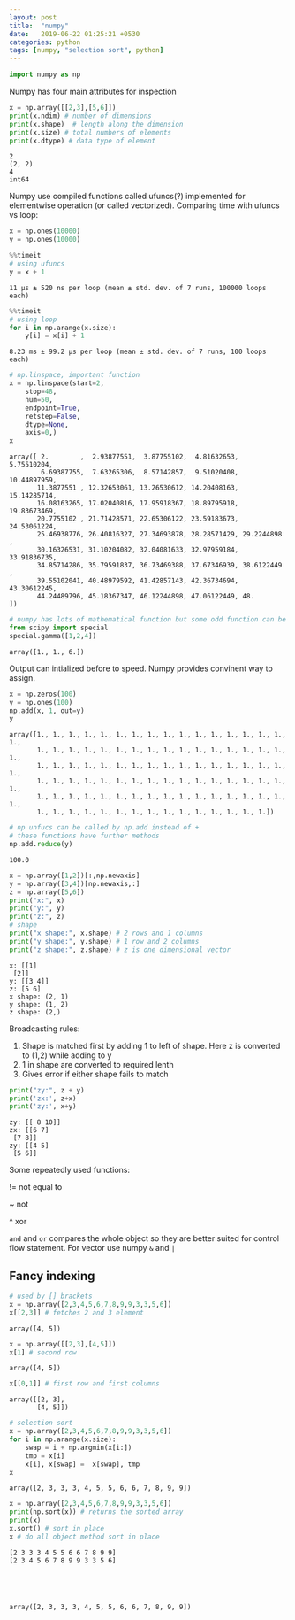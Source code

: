 ```yaml
---
layout: post
title:  "numpy"
date:   2019-06-22 01:25:21 +0530
categories: python
tags: [numpy, "selection sort", python]
---
```



```python
import numpy as np
```

Numpy has four main attributes for inspection


```python
x = np.array([[2,3],[5,6]])
print(x.ndim) # number of dimensions
print(x.shape)  # length along the dimension
print(x.size) # total numbers of elements
print(x.dtype) # data type of element
```

    2
    (2, 2)
    4
    int64


Numpy use compiled functions called ufuncs(?) implemented for elementwise operation (or called vectorized). Comparing time with ufuncs vs loop:


```python
x = np.ones(10000)
y = np.ones(10000)
```


```python
%%timeit
# using ufuncs
y = x + 1
```

    11 µs ± 520 ns per loop (mean ± std. dev. of 7 runs, 100000 loops each)



```python
%%timeit
# using loop
for i in np.arange(x.size):
    y[i] = x[i] + 1
```

    8.23 ms ± 99.2 µs per loop (mean ± std. dev. of 7 runs, 100 loops each)



```python
# np.linspace, important function
x = np.linspace(start=2,
    stop=48,
    num=50,
    endpoint=True,
    retstep=False,
    dtype=None,
    axis=0,)
x
```




    array([ 2.        ,  2.93877551,  3.87755102,  4.81632653,  5.75510204,
            6.69387755,  7.63265306,  8.57142857,  9.51020408, 10.44897959,
           11.3877551 , 12.32653061, 13.26530612, 14.20408163, 15.14285714,
           16.08163265, 17.02040816, 17.95918367, 18.89795918, 19.83673469,
           20.7755102 , 21.71428571, 22.65306122, 23.59183673, 24.53061224,
           25.46938776, 26.40816327, 27.34693878, 28.28571429, 29.2244898 ,
           30.16326531, 31.10204082, 32.04081633, 32.97959184, 33.91836735,
           34.85714286, 35.79591837, 36.73469388, 37.67346939, 38.6122449 ,
           39.55102041, 40.48979592, 41.42857143, 42.36734694, 43.30612245,
           44.24489796, 45.18367347, 46.12244898, 47.06122449, 48.        ])




```python
# numpy has lots of mathematical function but some odd function can be imported from scipy.special
from scipy import special
special.gamma([1,2,4])
```




    array([1., 1., 6.])



Output can intialized before to speed. Numpy provides convinent way to assign.


```python
x = np.zeros(100)
y = np.ones(100)
np.add(x, 1, out=y)
y
```




    array([1., 1., 1., 1., 1., 1., 1., 1., 1., 1., 1., 1., 1., 1., 1., 1., 1.,
           1., 1., 1., 1., 1., 1., 1., 1., 1., 1., 1., 1., 1., 1., 1., 1., 1.,
           1., 1., 1., 1., 1., 1., 1., 1., 1., 1., 1., 1., 1., 1., 1., 1., 1.,
           1., 1., 1., 1., 1., 1., 1., 1., 1., 1., 1., 1., 1., 1., 1., 1., 1.,
           1., 1., 1., 1., 1., 1., 1., 1., 1., 1., 1., 1., 1., 1., 1., 1., 1.,
           1., 1., 1., 1., 1., 1., 1., 1., 1., 1., 1., 1., 1., 1., 1.])




```python
# np unfucs can be called by np.add instead of +
# these functions have further methods
np.add.reduce(y)
```




    100.0




```python
x = np.array([1,2])[:,np.newaxis]
y = np.array([3,4])[np.newaxis,:]
z = np.array([5,6])
print("x:", x)
print("y:", y)
print("z:", z)
# shape
print("x shape:", x.shape) # 2 rows and 1 columns
print("y shape:", y.shape) # 1 row and 2 columns
print("z shape:", z.shape) # z is one dimensional vector
```

    x: [[1]
     [2]]
    y: [[3 4]]
    z: [5 6]
    x shape: (2, 1)
    y shape: (1, 2)
    z shape: (2,)


Broadcasting rules:

1. Shape is matched first by adding 1 to left of shape.
Here z is converted to (1,2) while adding to y
2. 1 in shape are converted to required lenth
3. Gives error if either shape fails to match


```python
print("zy:", z + y)
print('zx:', z+x)
print('zy:', x+y)
```

    zy: [[ 8 10]]
    zx: [[6 7]
     [7 8]]
    zy: [[4 5]
     [5 6]]


Some repeatedly used functions:

!= not equal to

~ not

^ xor

`and` and `or` compares the whole object so they are better suited for control flow statement. For vector use numpy `&` and `|`



## Fancy indexing


```python
# used by [] brackets
x = np.array([2,3,4,5,6,7,8,9,9,3,3,5,6])
x[[2,3]] # fetches 2 and 3 element

```




    array([4, 5])




```python
x = np.array([[2,3],[4,5]])
x[1] # second row
```




    array([4, 5])




```python
x[[0,1]] # first row and first columns
```




    array([[2, 3],
           [4, 5]])




```python
# selection sort
x = np.array([2,3,4,5,6,7,8,9,9,3,3,5,6])
for i in np.arange(x.size):
    swap = i + np.argmin(x[i:])
    tmp = x[i]
    x[i], x[swap] =  x[swap], tmp
x
```




    array([2, 3, 3, 3, 4, 5, 5, 6, 6, 7, 8, 9, 9])




```python
x = np.array([2,3,4,5,6,7,8,9,9,3,3,5,6])
print(np.sort(x)) # returns the sorted array
print(x)
x.sort() # sort in place
x # do all object method sort in place
```

    [2 3 3 3 4 5 5 6 6 7 8 9 9]
    [2 3 4 5 6 7 8 9 9 3 3 5 6]





    array([2, 3, 3, 3, 4, 5, 5, 6, 6, 7, 8, 9, 9])

